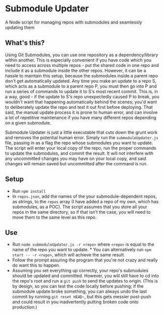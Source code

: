 # Submodule Updater
A Node script for managing repos with submodules and seamlessly updating them

## What's this?
Using Git Submodules, you can use one repository as a dependency/library within another. This is especially convenient if you have code which you need to access across multiple repos - put the shared code in one repo and include it as a submodule inside the other repos. However, it can be a hassle to maintain this setup, because the submodules inside a parent repo don't get automatically updated. Any time you make an update to a repo S, which acts as a submodule to a parent repo P, you must then go into P and run a series of commands to update it to S's most recent commit. This is, in a way, good - if the update to S's repo unexpectedly caused P to break, you wouldn't want that happening automatically behind the scenes; you'd want to deliberately update the repo and test it out first before deploying. That said, the manual update process it is prone to human error, and can involve a lot of repetitive maintenance if you have many different repos depending on a given submodule.

Submodule Updater is just a little executable that cuts down the grunt work and removes the potential human error. Simply run the `submoduleUpdater.js` file, passing in as a flag the repo whose submodules you want to update. The script will enter your local copy of the repo, run the proper commands to update the submodules, and commit the result. It will not interfere with any uncommitted changes you may have on your local copy, and said changes will remain saved but uncommitted after the command is run.

## Setup

* Run `npm install`
* In `repos.json`, add the names of the your submodule-dependent repos, as strings, to the `repos` array (I have added a repo of my own, which has submodules, as a POC). The script assumes that you store all your repos in the same directory, so if that isn't the case, you will need to move them to the same level as this repo.

## Use

* Run `node submoduleUpdater.js -r <repo>` where `<repo>` is equal to the name of the repo you want to update. * You can alternatively run `npm start -- -r <repo>`, which will achieve the same result.
* Follow the prompt assuring the program that you're not crazy and really do want this to happen.
* Assuming you set everything up correctly, your repo's submodules should be updated and committed. However, you will still have to cd into the repo's root and run a `git push` to send the updates to origin. (This is by design, so you can test the code locally before pushing; if the submodule update broke something, you can always undo the last commit by running `git reset HEAD~`, but this gets messier post-push and could result in you inadvertently putting broken code onto production.)
